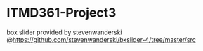 # ITMD361-Project3
box slider provided by stevenwanderski @https://github.com/stevenwanderski/bxslider-4/tree/master/src
